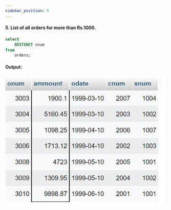 ```yaml
---
sidebar_position: 5
---
```


#### 5. List of all orders for more than Rs.1000.

```sql
select
    DISTINCT snum
from
    orders;
```

#### Output:

![d](outputs\5.jpg)
